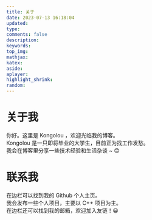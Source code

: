 ```yaml
---
title: 关于
date: 2023-07-13 16:18:04
updated:
type:
comments: false
description:
keywords:
top_img:
mathjax:
katex:
aside:
aplayer:
highlight_shrink:
random:
---
```

# 关于我  
你好。这里是 Kongolou ，欢迎光临我的博客。  
Kongolou 是一只即将毕业的大学生，目前正为找工作发愁。  
我会在博客里分享一些技术经验和生活杂谈 ~ 😊  
# 联系我  
在边栏可以找到我的 Github 个人主页。  
我会发布一些个人项目，主要以 C++ 项目为主。  
在边栏还可以找到我的邮箱，欢迎加入友链！😀  
